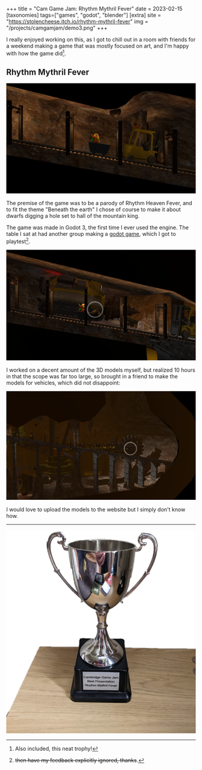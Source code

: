+++
title = "Cam Game Jam: Rhythm Mythril Fever"
date = 2023-02-15
[taxonomies]
tags=["games", "godot", "blender"]
[extra]
site = "https://stolencheese.itch.io/rhythm-mythril-fever"
img = "/projects/camgamjam/demo3.png"
+++



I really enjoyed working on this, as I got to chill out in a room with friends for a weekend making a game that was mostly focused on art, and I'm happy with how the game did[^1].
<!-- more -->

## Rhythm Mythril Fever

![Stage 1](/projects/camgamjam/demo1.png)

The premise of the game was to be a parody of Rhythm Heaven Fever, and to fit the theme "Beneath the earth" I chose of course to make it about dwarfs digging a hole set to hall of the mountain king.

The game was made in Godot 3, the first time I ever used the engine. The table I sat at had another group making a [godot game](https://sam0fc.itch.io/mushroom-mail), which I got to playtest[^2].

![Stage 2](/projects/camgamjam/demo2.png)

I worked on a decent amount of the 3D models myself, but realized 10 hours in that the scope was far too large, so brought in a friend to make the models for vehicles, which did not disappoint:

![Stage 3](/projects/camgamjam/demo3.png)

I would love to upload the models to the website but I simply don't know how.

---

[^1]: Also included, this neat trophy!

![Trophy](/projects/camgamjam/trophy.png)

[^2]: ~~then have my feedback explicitly ignored, thanks~~.
